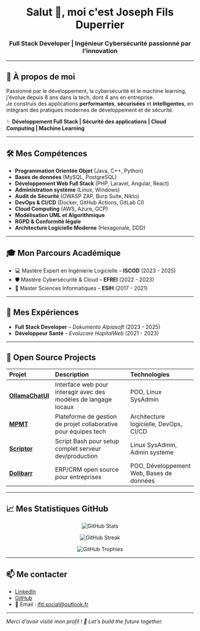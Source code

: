 <h1 align="center">Salut 👋, moi c'est Joseph Fils Duperrier</h1>
<h3 align="center">Full Stack Developer | Ingénieur Cybersécurité passionné par l'innovation</h3>

---

## 🧠 À propos de moi

Passionné par le développement, la cybersécurité et le machine learning, j'évolue depuis 8 ans dans la tech, dont 4 ans en entreprise.  
Je construis des applications **performantes**, **sécurisées** et **intelligentes**, en intégrant des pratiques modernes de développement et de sécurité.

✨ **Développement Full Stack | Sécurité des applications | Cloud Computing | Machine Learning**

---

## 🛠️ Mes Compétences

- **Programmation Orientée Objet** (Java, C++, Python)
- **Bases de données** (MySQL, PostgreSQL)
- **Développement Web Full Stack** (PHP, Laravel, Angular, React)
- **Administration système** (Linux, Windows)
- **Audit de Sécurité** (OWASP ZAP, Burp Suite, Nikto)
- **DevOps & CI/CD** (Docker, GitHub Actions, GitLab CI)
- **Cloud Computing** (AWS, Azure, GCP)
- **Modélisation UML et Algorithmique**
- **RGPD & Conformité légale**
- **Architecture Logicielle Moderne** (Hexagonale, DDD)

---

## 🎓 Mon Parcours Académique

- 💻 Mastère Expert en Ingénierie Logicielle – **ISCOD** (2023 - 2025)  
- 🛡️ Mastère Cybersécurité & Cloud – **EFREI** (2022 - 2023)  
- 🧠 Master Sciences Informatiques – **ESIH** (2017 - 2021)

---

## 💼 Mes Expériences

- **Full Stack Developer** – *Dokumento Alpiasoft* (2023 - 2025)
- **Développeur Santé** – *Evolucare HopitalWeb* (2021 - 2023)

---

## 🚀 Open Source Projects

| Projet | Description | Technologies |
| :--- | :--- | :--- |
| [**OllamaChatUI**](https://github.com/Dupy007/ollamachatui) | Interface web pour interagir avec des modèles de langage locaux | POO, Linux SysAdmin |
| [**MPMT**](https://github.com/Dupy007/MPMT) | Plateforme de gestion de projet collaborative pour équipes tech | Architecture logicielle, DevOps, CI/CD |
| [**Scriptor**](https://github.com/Dupy007/scriptor) | Script Bash pour setup complet serveur dev/production | Linux SysAdmin, Admin système |
| [**Dolibarr**](https://github.com/Dupy007/dolibarr) | ERP/CRM open source pour entreprises | POO, Développement Web, Bases de données |

---

## 📈 Mes Statistiques GitHub

<p align="center">
  <img src="https://github-readme-stats.vercel.app/api?username=Dupy007&show_icons=true&theme=radical" alt="GitHub Stats" />
</p>

<p align="center">
  <img src="https://github-readme-streak-stats.herokuapp.com/?user=Dupy007&theme=radical" alt="GitHub Streak" />
</p>

<p align="center">
  <img src="https://github-profile-trophy.vercel.app/?username=Dupy007&theme=darkhub&margin-w=10&no-frame=true" alt="GitHub Trophies" />
</p>

---

## 📫 Me contacter

- [LinkedIn](https://www.linkedin.com/in/jfd-1b87951b4/)
- [GitHub](https://github.com/Dupy007)
- 📧 Email : [jfd.social@outlook.fr](mailto:jfd.social@outlook.fr)

---

*Merci d'avoir visité mon profil ! 🚀 Let's build the future together.*
